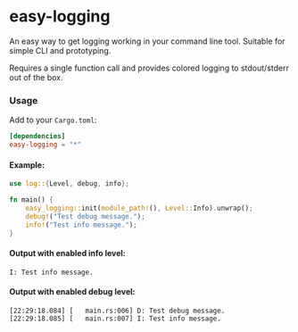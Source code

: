 easy-logging
============

An easy way to get logging working in your command line tool. Suitable for simple CLI and prototyping.

Requires a single function call and provides colored logging to stdout/stderr out of the box.

### Usage

Add to your `Cargo.toml`:

```toml
[dependencies]
easy-logging = "*"
```

#### Example:

```rust
use log::{Level, debug, info};

fn main() {
    easy_logging::init(module_path!(), Level::Info).unwrap();
    debug!("Test debug message.");
    info!("Test info message.");
}
```

#### Output with enabled info level:
```
I: Test info message.
```

#### Output with enabled debug level:
```
[22:29:18.084] [   main.rs:006] D: Test debug message.
[22:29:18.085] [   main.rs:007] I: Test info message.
```